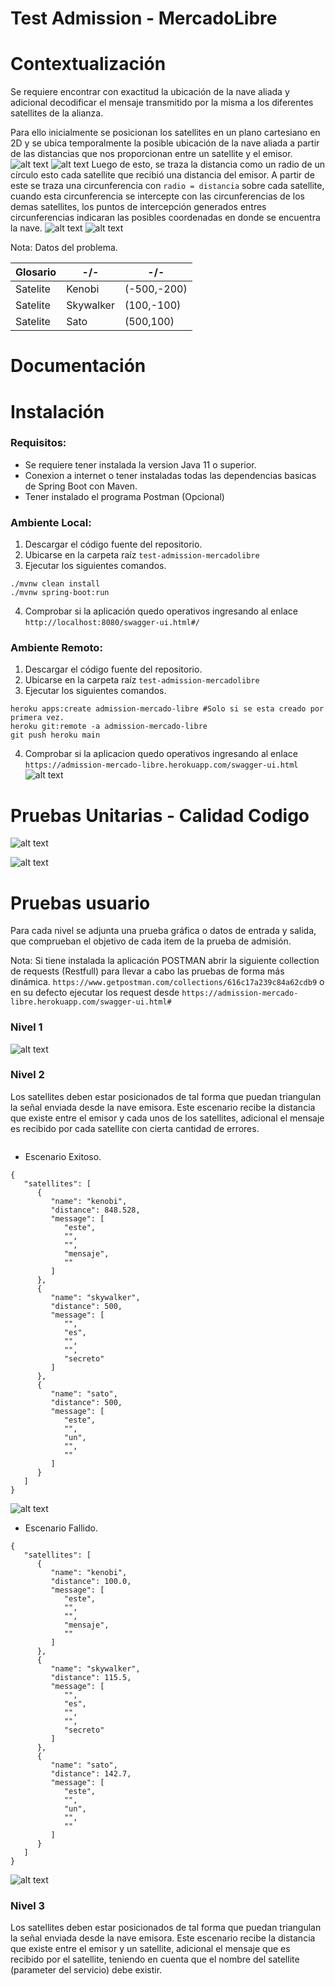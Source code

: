 # Test Admission - MercadoLibre

# Contextualización

Se requiere encontrar con exactitud la ubicación de la nave aliada y adicional decodificar el mensaje transmitido por la
misma a los diferentes satellites de la alianza.

Para ello inicialmente se posicionan los satellites en un plano cartesiano en 2D y se ubica temporalmente la posible
ubicación de la nave aliada a partir de las distancias que nos proporcionan entre un satellite y el emisor.
![alt text](./docs/context/context_1.png "Initial State")
![alt text](./docs/context/context_2.png "A")
Luego de esto, se traza la distancia como un radio de un círculo esto cada satellite que recibió una distancia del
emisor. A partir de este se traza una circunferencia con `radio = distancia` sobre cada satellite, cuando esta
circunferencia se intercepte con las circunferencias de los demas satellites, los puntos de intercepción generados
entres circunferencias indicaran las posibles coordenadas en donde se encuentra la nave.
![alt text](./docs/context/context_3.png "B")
![alt text](./docs/context/context_4.png "C")

Nota: Datos del problema.

Glosario | -/- | -/- |
--- | --- | ---  
Satelite | Kenobi | (-500,-200)
Satelite | Skywalker | (100,-100)
Satelite | Sato | (500,100)

# Documentación

# Instalación

### Requisitos:

- Se requiere tener instalada la version Java 11 o superior.
- Conexion a internet o tener instaladas todas las dependencias basicas de Spring Boot con Maven.
- Tener instalado el programa Postman (Opcional)

### Ambiente Local:

1. Descargar el código fuente del repositorio.
2. Ubicarse en la carpeta raíz `test-admission-mercadolibre`
3. Ejecutar los siguientes comandos.

```shell
./mvnw clean install
./mvnw spring-boot:run
```

4. Comprobar si la aplicación quedo operativos ingresando al enlace `http://localhost:8080/swagger-ui.html#/`

### Ambiente Remoto:

1. Descargar el código fuente del repositorio.
2. Ubicarse en la carpeta raíz `test-admission-mercadolibre`
3. Ejecutar los siguientes comandos.

```shell
heroku apps:create admission-mercado-libre #Solo si se esta creado por primera vez.
heroku git:remote -a admission-mercado-libre 
git push heroku main
```

4. Comprobar si la aplicacion quedo operativos ingresando al
   enlace `https://admission-mercado-libre.herokuapp.com/swagger-ui.html`
   ![alt text](./docs/test/swagger_remote.png "Swagger UI - API Rest")

# Pruebas Unitarias - Calidad Codigo

![alt text](./docs/test/test_coverage.png "Coverage")

![alt text](./docs/test/test_sonarqube.png "Sonarqube")

# Pruebas usuario

Para cada nivel se adjunta una prueba gráfica o datos de entrada y salida, que comprueban el objetivo de cada item de la
prueba de admisión.

Nota: Si tiene instalada la aplicación POSTMAN abrir la siguiente collection de requests (Restfull) para llevar a cabo
las pruebas de forma más dinámica. `https://www.getpostman.com/collections/616c17a239c84a62cdb9` o en su defecto
ejecutar los request desde `https://admission-mercado-libre.herokuapp.com/swagger-ui.html#`

### Nivel 1

![alt text](./docs/test/case_1.png "N1")

### Nivel 2

Los satellites deben estar posicionados de tal forma que puedan triangulan la señal enviada desde la nave emisora. Este
escenario recibe la distancia que existe entre el emisor y cada unos de los satellites, adicional el mensaje es recibido
por cada satellite con cierta cantidad de errores.

```json5
```

- Escenario Exitoso.

```json5
{
   "satellites": [
      {
         "name": "kenobi",
         "distance": 848.528,
         "message": [
            "este",
            "",
            "",
            "mensaje",
            ""
         ]
      },
      {
         "name": "skywalker",
         "distance": 500,
         "message": [
            "",
            "es",
            "",
            "",
            "secreto"
         ]
      },
      {
         "name": "sato",
         "distance": 500,
         "message": [
            "este",
            "",
            "un",
            "",
            ""
         ]
      }
   ]
}
```

![alt text](./docs/test/case_2_response_ok.png "N1 - Ok")

- Escenario Fallido.

```json5
{
   "satellites": [
      {
         "name": "kenobi",
         "distance": 100.0,
         "message": [
            "este",
            "",
            "",
            "mensaje",
            ""
         ]
      },
      {
         "name": "skywalker",
         "distance": 115.5,
         "message": [
            "",
            "es",
            "",
            "",
            "secreto"
         ]
      },
      {
         "name": "sato",
         "distance": 142.7,
         "message": [
            "este",
            "",
            "un",
            "",
            ""
         ]
      }
   ]
}
```

![alt text](./docs/test/case_2_response_error.png "N1 - Error")

### Nivel 3

Los satellites deben estar posicionados de tal forma que puedan triangulan la señal enviada desde la nave emisora. Este
escenario recibe la distancia que existe entre el emisor y un satellite, adicional el mensaje que es recibido por el
satellite, teniendo en cuenta que el nombre del satellite (parameter del servicio) debe existir.
